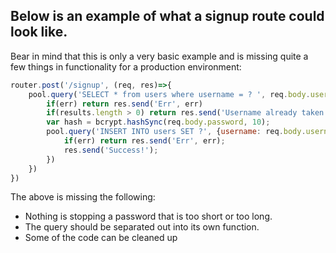 ## Below is an example of what a signup route could look like.

Bear in mind that this is only a very basic example and is missing quite a few things in functionality for a production environment:

``` javascript
router.post('/signup', (req, res)=>{
    pool.query('SELECT * from users where username = ? ', req.body.username, (err, results, field)=>{
        if(err) return res.send('Err', err)
        if(results.length > 0) return res.send('Username already taken')
        var hash = bcrypt.hashSync(req.body.password, 10);
        pool.query('INSERT INTO users SET ?', {username: req.body.username, password: hash}, (err)=>{
            if(err) return res.send('Err', err);
            res.send('Success!');
        })
    })
})
```
The above is missing the following:
* Nothing is stopping a password that is too short or too long.
* The query should be separated out into its own function.
* Some of the code can be cleaned up